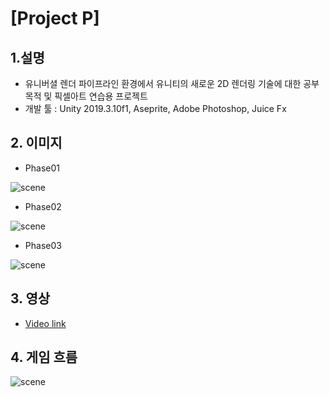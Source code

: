 # [Project P]

## 1.설명
* 유니버셜 렌더 파이프라인 환경에서 유니티의 새로운 2D 렌더링 기술에 대한 공부 목적 및 픽셀아트 연습용 프로젝트
* 개발 툴 : Unity 2019.3.10f1, Aseprite, Adobe Photoshop, Juice Fx


## 2. 이미지
* Phase01

![scene](https://blogfiles.pstatic.net/MjAyMDA1MDJfMTA5/MDAxNTg4MzQ4MDc3MTMw.IGgONOHW3ZmW6iIVstw2ENoAPk4d00U8SV3zonIcnZ0g.uSujFGRizIDg8P1lnRGV5nDKPlqxOPrxIkgSmiKgIeQg.GIF.gaebhi/1opti.gif?type=w1 "phase01")
* Phase02

![scene](https://blogfiles.pstatic.net/MjAyMDA1MDJfMjUz/MDAxNTg4MzQ3MDEyODQ0.7cEFLyxOw4hTqRtoK-lxlCqjl4_jzYdwJ1qDlAABiBsg.W2Q6KTe4miYxJpTnnJGeQIL5Ngpp1HIJb5sedAWKtHkg.GIF.gaebhi/2.gif?type=w1 "phase02")
* Phase03

![scene](https://blogfiles.pstatic.net/MjAyMDA1MDJfNzIg/MDAxNTg4MzQ4MzczMzk3.MKn6P6A17pfqlZFV-rQssT16xlYRp1NGwfoCeaabNMkg.-WZApxhdLRTQ0wYx5HJDJQg669XiCyUWxSN4_bpmdK4g.GIF.gaebhi/3opti.gif?type=w1 "phase03")

## 3. 영상
* [Video link](https://youtu.be/AXuk8QcLWP4 "link")

## 4. 게임 흐름
![scene](https://blogfiles.pstatic.net/MjAyMDA1MDJfMjU3/MDAxNTg4MzQ3MTc0OTgx.uXh0i7onBKZu7lF7XUGcU-9IeG44sMawiHIr1yEYUmgg.KWN6qHYimij-ckrZ2osSF-mbz3dAFfRMsDqXD0p3rN8g.PNG.gaebhi/class.png?type=w1 "flow")

